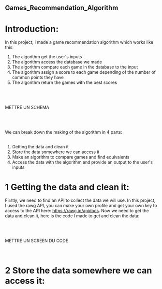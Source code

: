 ## Games_Recommendation_Algorithm

# Introduction:
In this project, I made a game recommendation algorithm which works like this:<br>
1. The algorithm get the user's inputs
2. The algorithm access the database we made
3. The algorithm compare each game in the database to the input
4. The algorithm assign a score to each game depending of the number of common points they have
5. The algorithm return the games with the best scores

<br><br><br>
METTRE UN SCHEMA
<br><br><br><br>

We can break down the making of the algorithm in 4 parts:<br><br>
1. Getting the data and clean it
2. Store the data somewhere we can access it
3. Make an algorithm to compare games and find equivalents
4. Access the data with the algorithm and provide an output to the user's inputs


# 1 Getting the data and clean it:
Firstly, we need to find an API to collect the data we will use. In this project, I used the rawg API, you can make your own profile and get your own key to access to the API here: https://rawg.io/apidocs. Now we need to get the data and clean it, here is the code I made to get and clean the data:

<br><br><br>
METTRE UN SCREEN DU CODE
<br><br><br>

# 2 Store the data somewhere we can access it:

